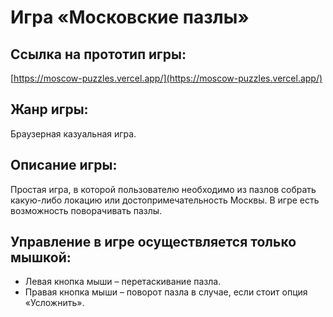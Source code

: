 # Игра «Московские пазлы»

## Ссылка на прототип игры:
[https://moscow-puzzles.vercel.app/](https://moscow-puzzles.vercel.app/)

## Жанр игры:
Браузерная казуальная игра.

## Описание игры:
Простая игра, в которой пользователю необходимо из пазлов собрать какую-либо локацию или достопримечательность Москвы. В игре есть возможность поворачивать пазлы.

## Управление в игре осуществляется только мышкой:
- Левая кнопка мыши – перетаскивание пазла.
- Правая кнопка мыши – поворот пазла в случае, если стоит опция «Усложнить».